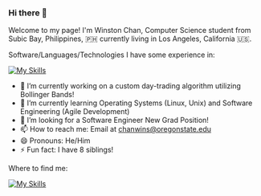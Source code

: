 ### Hi there 👋

Welcome to my page!
I'm Winston Chan, Computer Science student from Subic Bay, Philippines, :philippines: currently living in Los Angeles, California :us:.

Software/Languages/Technologies I have some experience in:

[![My Skills](https://skillicons.dev/icons?i=js,html,css,atom,bash,bootstrap,c,discord,django,express,flask,git,github,heroku,jquery,linux,mongodb,mysql,nodejs,postman,py,sqlite,stackoverflow,vscode)](https://skillicons.dev)

- 🔭 I’m currently working on a custom day-trading algorithm utilizing Bollinger Bands!
- 🌱 I’m currently learning Operating Systems (Linux, Unix) and Software Engineering (Agile Development)
- 👯 I’m looking for a Software Engineer New Grad Position!
- 📫 How to reach me: Email at chanwins@oregonstate.edu
- 😄 Pronouns: He/Him
- ⚡ Fun fact: I have 8 siblings!

Where to find me:

[![My Skills](https://skillicons.dev/icons?i=linkedin)](https://www.linkedin.com/in/winstoncchan/)
